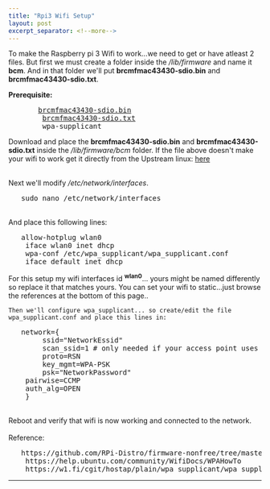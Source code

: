 ```yaml
---
title: "Rpi3 Wifi Setup"
layout: post
excerpt_separator: <!--more-->
---
```

<div>
<p>
	To make the Raspberry pi 3 Wifi to work...we need to get or have atleast 2 files. But first we must create a
	folder inside the <em>/lib/firmware</em> and name it <strong>bcm</strong>. And in that folder we'll put
        <strong>brcmfmac43430-sdio.bin</strong> and <strong>brcmfmac43430-sdio.txt</strong>.
</p>
<p><strong>	Prerequisite:</strong>
<pre>		<a href="https://github.com/RPi-Distro/firmware-nonfree/tree/master/brcm80211/brcm">brcmfmac43430-sdio.bin</a>
		<a href="https://github.com/RPi-Distro/firmware-nonfree/tree/master/brcm80211/brcm">brcmfmac43430-sdio.txt</a>
		wpa-supplicant
</pre></p>
<!--more-->
<p>	Download and place the <b>brcmfmac43430-sdio.bin</b> and <b>brcmfmac43430-sdio.txt</b> inside the <em>/lib/firmware/bcm</em> folder.
	If the file above doesn't make your wifi to work get it directly from the Upstream linux: <a href="git://git.kernel.org/pub/scm/linux/kernel/git/firmware/linux-firmware.git">here</a>
</p><br>
	Next we'll modify <em>/etc/network/interfaces</em>.
<pre>	sudo nano /etc/network/interfaces
</pre>
<br>
	And place this following lines:
<pre>	allow-hotplug wlan0
	iface wlan0 inet dhcp
	wpa-conf /etc/wpa_supplicant/wpa_supplicant.conf
	iface default inet dhcp
</pre>

<p>	For this setup my wifi interfaces id <sup><b>wlan0</b></sup>... yours might be named differently so replace it
	that matches yours.
	You can set your wifi to static...just browse the references at the bottom of this page..
</p>

	Then we'll configure wpa_supplicant... so create/edit the file wpa_supplicant.conf and place this lines in:
<pre>	network={
        ssid="NetworkEssid"
        scan_ssid=1 # only needed if your access point uses a hidden ssid
        proto=RSN
        key_mgmt=WPA-PSK
        psk="NetworkPassword"
	pairwise=CCMP
	auth_alg=OPEN
	}
</pre>

<br>
	Reboot and verify that wifi is now working and connected to the network.
<br>

<br>
	Reference:
<pre>	https://github.com/RPi-Distro/firmware-nonfree/tree/master/brcm80211/brcm
	https://help.ubuntu.com/community/WifiDocs/WPAHowTo
	https://w1.fi/cgit/hostap/plain/wpa_supplicant/wpa_supplicant.conf
</pre>

</div>
<hr />
